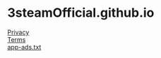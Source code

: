 # 3steamOfficial.github.io

[Privacy](http://3steamOfficial.github.io/privacy.html)  
[Terms](http://3steamOfficial.github.io/terms.html)  
[app-ads.txt](http://3steamOfficial.github.io/app-ads.txt)  
